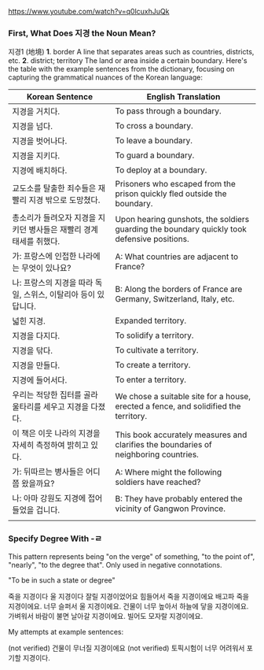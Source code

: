 https://www.youtube.com/watch?v=q0lcuxhJuQk

### First, What Does 지경 the Noun Mean?

지경1 (地境)
**1**. border
A line that separates areas such as countries, districts, etc.
**2**. district; territory
The land or area inside a certain boundary.
Here's the table with the example sentences from the dictionary, focusing on capturing the grammatical nuances of the Korean language:

| Korean Sentence                        | English Translation                                                                         |
| -------------------------------------- | ------------------------------------------------------------------------------------------- |
| 지경을 거치다.                               | To pass through a boundary.                                                                 |
| 지경을 넘다.                                | To cross a boundary.                                                                        |
| 지경을 벗어나다.                              | To leave a boundary.                                                                        |
| 지경을 지키다.                               | To guard a boundary.                                                                        |
| 지경에 배치하다.                              | To deploy at a boundary.                                                                    |
| 교도소를 탈출한 죄수들은 재빨리 지경 밖으로 도망쳤다.         | Prisoners who escaped from the prison quickly fled outside the boundary.                    |
| 총소리가 들려오자 지경을 지키던 병사들은 재빨리 경계 태세를 취했다. | Upon hearing gunshots, the soldiers guarding the boundary quickly took defensive positions. |
| 가: 프랑스에 인접한 나라에는 무엇이 있나요?              | A: What countries are adjacent to France?                                                   |
| 나: 프랑스의 지경을 따라 독일, 스위스, 이탈리아 등이 있답니다.  | B: Along the borders of France are Germany, Switzerland, Italy, etc.                        |
| 넓힌 지경.                                 | Expanded territory.                                                                         |
| 지경을 다지다.                               | To solidify a territory.                                                                    |
| 지경을 닦다.                                | To cultivate a territory.                                                                   |
| 지경을 만들다.                               | To create a territory.                                                                      |
| 지경에 들어서다.                              | To enter a territory.                                                                       |
| 우리는 적당한 집터를 골라 울타리를 세우고 지경을 다졌다.       | We chose a suitable site for a house, erected a fence, and solidified the territory.        |
| 이 책은 이웃 나라의 지경을 자세히 측정하여 밝히고 있다.       | This book accurately measures and clarifies the boundaries of neighboring countries.        |
| 가: 뒤따르는 병사들은 어디쯤 왔을까요?                 | A: Where might the following soldiers have reached?                                         |
| 나: 아마 강원도 지경에 접어들었을 겁니다.               | B: They have probably entered the vicinity of Gangwon Province.                             |
|                                        |                                                                                             |

### Specify Degree With -ㄹ

This pattern represents being "on the verge" of something, "to the point of", "nearly", "to the degree that". Only used in negative connotations.

"To be in such a state or degree"

죽을 지경이다
울 지경이다
잘릴 지경이었어요
힘들어서 죽을 지경이에요
배고파 죽을 지경이에요.
너무 슬퍼서 울 지경이에요.
건물이 너무 높아서 하늘에 닿을 지경이에요.
가벼워서 바람이 불면 날아갈 지경이에요.
빌어도 모자랄 지경이에요.

My attempts at example sentences:

(not verified) 건물이 무너질 지경이에요
(not verified) 토픽시험이 너무 어려워서 포기할 지경이다.



